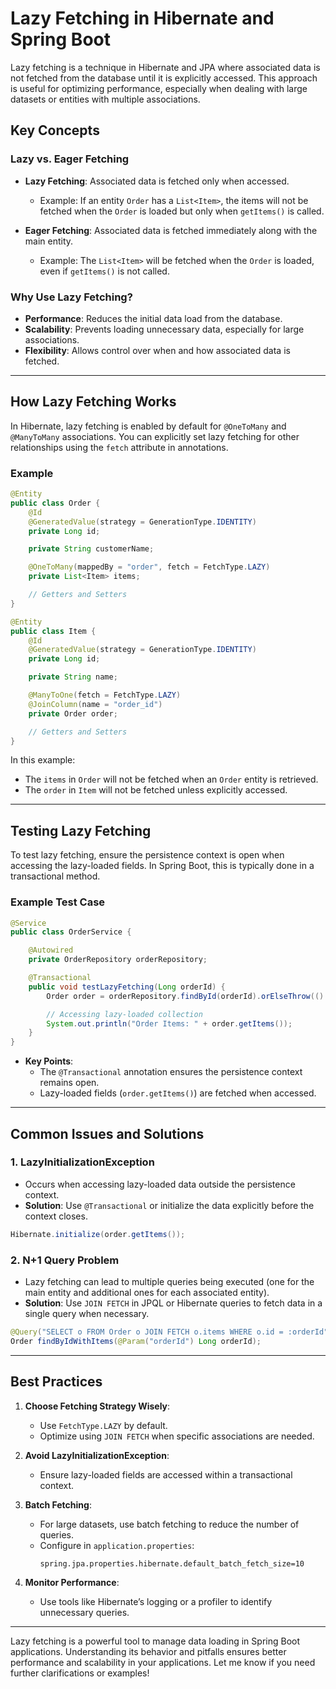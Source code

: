# Lazy Fetching in Hibernate and Spring Boot

Lazy fetching is a technique in Hibernate and JPA where associated data is not fetched from the database until it is explicitly accessed. This approach is useful for optimizing performance, especially when dealing with large datasets or entities with multiple associations.

## Key Concepts

### Lazy vs. Eager Fetching

- **Lazy Fetching**: Associated data is fetched only when accessed.

    - Example: If an entity `Order` has a `List<Item>`, the items will not be fetched when the `Order` is loaded but only when `getItems()` is called.

- **Eager Fetching**: Associated data is fetched immediately along with the main entity.

    - Example: The `List<Item>` will be fetched when the `Order` is loaded, even if `getItems()` is not called.

### Why Use Lazy Fetching?

- **Performance**: Reduces the initial data load from the database.
- **Scalability**: Prevents loading unnecessary data, especially for large associations.
- **Flexibility**: Allows control over when and how associated data is fetched.

---

## How Lazy Fetching Works

In Hibernate, lazy fetching is enabled by default for `@OneToMany` and `@ManyToMany` associations. You can explicitly set lazy fetching for other relationships using the `fetch` attribute in annotations.

### Example

```java
@Entity
public class Order {
    @Id
    @GeneratedValue(strategy = GenerationType.IDENTITY)
    private Long id;

    private String customerName;

    @OneToMany(mappedBy = "order", fetch = FetchType.LAZY)
    private List<Item> items;

    // Getters and Setters
}

@Entity
public class Item {
    @Id
    @GeneratedValue(strategy = GenerationType.IDENTITY)
    private Long id;

    private String name;

    @ManyToOne(fetch = FetchType.LAZY)
    @JoinColumn(name = "order_id")
    private Order order;

    // Getters and Setters
}
```

In this example:

- The `items` in `Order` will not be fetched when an `Order` entity is retrieved.
- The `order` in `Item` will not be fetched unless explicitly accessed.

---

## Testing Lazy Fetching

To test lazy fetching, ensure the persistence context is open when accessing the lazy-loaded fields. In Spring Boot, this is typically done in a transactional method.

### Example Test Case

```java
@Service
public class OrderService {

    @Autowired
    private OrderRepository orderRepository;

    @Transactional
    public void testLazyFetching(Long orderId) {
        Order order = orderRepository.findById(orderId).orElseThrow(() -> new RuntimeException("Order not found"));

        // Accessing lazy-loaded collection
        System.out.println("Order Items: " + order.getItems());
    }
}
```

- **Key Points**:
    - The `@Transactional` annotation ensures the persistence context remains open.
    - Lazy-loaded fields (`order.getItems()`) are fetched when accessed.

---

## Common Issues and Solutions

### 1. **LazyInitializationException**

- Occurs when accessing lazy-loaded data outside the persistence context.
- **Solution**: Use `@Transactional` or initialize the data explicitly before the context closes.

```java
Hibernate.initialize(order.getItems());
```

### 2. **N+1 Query Problem**

- Lazy fetching can lead to multiple queries being executed (one for the main entity and additional ones for each associated entity).
- **Solution**: Use `JOIN FETCH` in JPQL or Hibernate queries to fetch data in a single query when necessary.

```java
@Query("SELECT o FROM Order o JOIN FETCH o.items WHERE o.id = :orderId")
Order findByIdWithItems(@Param("orderId") Long orderId);
```

---

## Best Practices

1. **Choose Fetching Strategy Wisely**:

    - Use `FetchType.LAZY` by default.
    - Optimize using `JOIN FETCH` when specific associations are needed.

2. **Avoid LazyInitializationException**:

    - Ensure lazy-loaded fields are accessed within a transactional context.

3. **Batch Fetching**:

    - For large datasets, use batch fetching to reduce the number of queries.
    - Configure in `application.properties`:
      ```properties
      spring.jpa.properties.hibernate.default_batch_fetch_size=10
      ```

4. **Monitor Performance**:

    - Use tools like Hibernate’s logging or a profiler to identify unnecessary queries.

---

Lazy fetching is a powerful tool to manage data loading in Spring Boot applications. Understanding its behavior and pitfalls ensures better performance and scalability in your applications. Let me know if you need further clarifications or examples!


